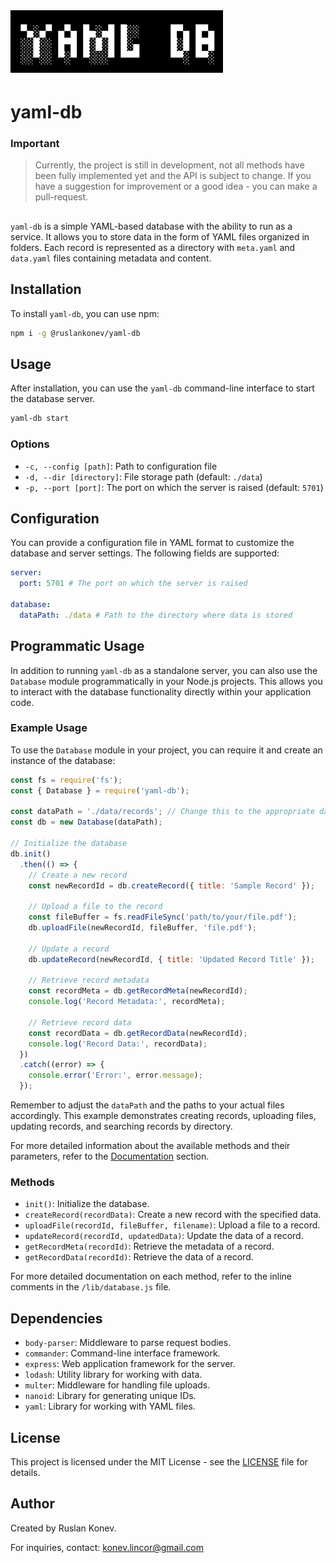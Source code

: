 <h1 style="margin-top: 2rem">
	<img src="./.github/yaml-db.svg" height="100" />
</h1>

# yaml-db

### Important 

>  Currently, the project is still in development, not all methods have been fully implemented yet and the API is subject to change. If you have a suggestion for improvement or a good idea - you can make a pull-request.

## 

`yaml-db` is a simple YAML-based database with the ability to run as a service. It allows you to store data in the form of YAML files organized in folders. Each record is represented as a directory with `meta.yaml` and `data.yaml` files containing metadata and content.

## Installation

To install `yaml-db`, you can use npm:

```bash
npm i -g @ruslankonev/yaml-db
```

## Usage

After installation, you can use the `yaml-db` command-line interface to start the database server.

```bash
yaml-db start
```

### Options

- `-c, --config [path]`: Path to configuration file
- `-d, --dir [directory]`: File storage path (default: `./data`)
- `-p, --port [port]`: The port on which the server is raised (default: `5701`)

## Configuration

You can provide a configuration file in YAML format to customize the database and server settings. The following fields are supported:

```yaml
server:
  port: 5701 # The port on which the server is raised

database:
  dataPath: ./data # Path to the directory where data is stored
```


## Programmatic Usage

In addition to running `yaml-db` as a standalone server, you can also use the `Database` module programmatically in your Node.js projects. This allows you to interact with the database functionality directly within your application code.

### Example Usage

To use the `Database` module in your project, you can require it and create an instance of the database:

```javascript
const fs = require('fs');
const { Database } = require('yaml-db');

const dataPath = './data/records'; // Change this to the appropriate data path
const db = new Database(dataPath);

// Initialize the database
db.init()
  .then(() => {
    // Create a new record
    const newRecordId = db.createRecord({ title: 'Sample Record' });

    // Upload a file to the record
    const fileBuffer = fs.readFileSync('path/to/your/file.pdf');
    db.uploadFile(newRecordId, fileBuffer, 'file.pdf');

    // Update a record
    db.updateRecord(newRecordId, { title: 'Updated Record Title' });

    // Retrieve record metadata
    const recordMeta = db.getRecordMeta(newRecordId);
    console.log('Record Metadata:', recordMeta);

    // Retrieve record data
    const recordData = db.getRecordData(newRecordId);
    console.log('Record Data:', recordData);
  })
  .catch((error) => {
    console.error('Error:', error.message);
  });
```

Remember to adjust the `dataPath` and the paths to your actual files accordingly. This example demonstrates creating records, uploading files, updating records, and searching records by directory.

For more detailed information about the available methods and their parameters, refer to the [Documentation](#methods) section.

### Methods

- `init()`: Initialize the database.
- `createRecord(recordData)`: Create a new record with the specified data.
- `uploadFile(recordId, fileBuffer, filename)`: Upload a file to a record.
- `updateRecord(recordId, updatedData)`: Update the data of a record.
- `getRecordMeta(recordId)`: Retrieve the metadata of a record.
- `getRecordData(recordId)`: Retrieve the data of a record.

For more detailed documentation on each method, refer to the inline comments in the `/lib/database.js` file.


## Dependencies

- `body-parser`: Middleware to parse request bodies.
- `commander`: Command-line interface framework.
- `express`: Web application framework for the server.
- `lodash`: Utility library for working with data.
- `multer`: Middleware for handling file uploads.
- `nanoid`: Library for generating unique IDs.
- `yaml`: Library for working with YAML files.

## License

This project is licensed under the MIT License - see the [LICENSE](LICENSE) file for details.

## Author

Created by Ruslan Konev.

For inquiries, contact: konev.lincor@gmail.com
